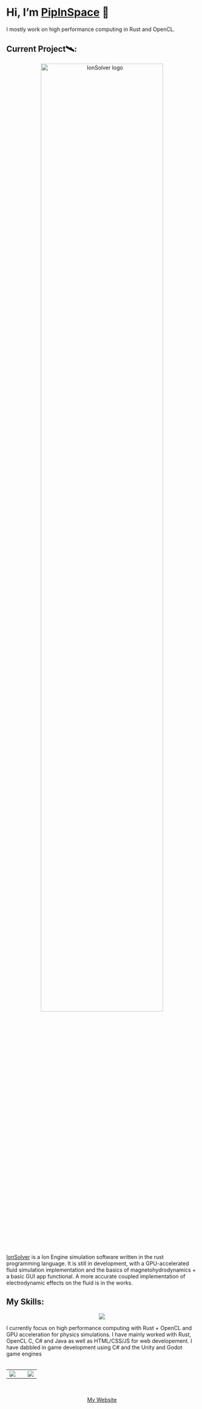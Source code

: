# Hi, I’m <a href="https://pipinspace.github.io/" >PipInSpace</a> 👋

I mostly work on high performance computing in Rust and OpenCL.

## Current Project🛰️:

<p align="center">
  <a href="https://github.com/PipInSpace/IonSolver">
    <!--<img src="https://github.com/PipInSpace/IonSolver/raw/main/icons/LogoIonSolver.png?raw=true" width="80%"/>-->
    <!--![CardClearDark](https://github.com/PipInSpace/PipInSpace/assets/79136709/9d6f3849-6caa-4419-b5c9-dc44affa8178)-->
    <!--![CardClearLight](https://github.com/PipInSpace/PipInSpace/assets/79136709/228f0279-a389-42de-a62d-15177ee31db7)-->
    <picture>
      <source media="(prefers-color-scheme: dark)" srcset="https://github.com/PipInSpace/PipInSpace/assets/79136709/9d6f3849-6caa-4419-b5c9-dc44affa8178">
      <img alt="IonSolver logo" width="80%" src="https://github.com/PipInSpace/PipInSpace/assets/79136709/228f0279-a389-42de-a62d-15177ee31db7">
    </picture>
  </a>
</p>

<a href="https://github.com/PipInSpace/IonSolver">IonSolver</a> is a Ion Engine simulation software written in the rust programming language.
It is still in development, with a GPU-accelerated fluid simulation implementation and the basics of magnetohydrodynamics + a basic GUI app functional.
A more accurate coupled implementation of electrodynamic effects on the fluid is in the works. <br>

## My Skills:
<p align="center">
  <a href="https://skillicons.dev">
    <img src="https://skillicons.dev/icons?i=rust,cs,godot,java,html,css,js&icon_color=b32835" />
  </a>
</p>

I currently focus on high performance computing with Rust + OpenCL and GPU acceleration for physics simulations.
I have mainly worked with Rust, OpenCL C, C# and Java as well as HTML/CSS/JS for web developement. I have dabbled in game development using C# and the Unity and Godot game engines<br>
<br>

<span width="100%" align="center">
  <table width="100%" style="border-style: none" align="center">
    <tbody width="100%">
    <tr width="100%" border-style="none">
      <td width="60%" border-style="none">
        <a href="https://github.com/anuraghazra/github-readme-stats">
          <img src="https://github-readme-stats.vercel.app/api?username=pipinspace&show_icons=true&theme=material-palenight" />
        </a>
      </td>
      <td width="40%" border-style="none">
        <a href="https://github.com/anuraghazra/github-readme-stats">
          <img src="https://github-readme-stats.vercel.app/api/top-langs/?username=pipinspace&show_icons=true&theme=material-palenight"/>
        </a>
      </td>
    </tr>
    </tbody>
  </table>
</span>
<br>
<p align="center">
  <a href="https://pipinspace.github.io/">My Website</a>
</p>
